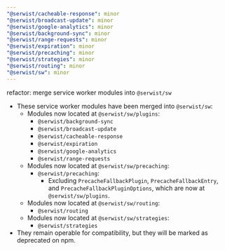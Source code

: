 ```yaml
---
"@serwist/cacheable-response": minor
"@serwist/broadcast-update": minor
"@serwist/google-analytics": minor
"@serwist/background-sync": minor
"@serwist/range-requests": minor
"@serwist/expiration": minor
"@serwist/precaching": minor
"@serwist/strategies": minor
"@serwist/routing": minor
"@serwist/sw": minor
---
```


refactor: merge service worker modules into `@serwist/sw`

- These service worker modules have been merged into `@serwist/sw`:
    - Modules now located at `@serwist/sw/plugins`:
        - `@serwist/background-sync`
        - `@serwist/broadcast-update`
        - `@serwist/cacheable-response`
        - `@serwist/expiration`
        - `@serwist/google-analytics`
        - `@serwist/range-requests`
    - Modules now located at `@serwist/sw/precaching`:
        - `@serwist/precaching`:
            - Excluding `PrecacheFallbackPlugin`, `PrecacheFallbackEntry`, and `PrecacheFallbackPluginOptions`, which are now at `@serwist/sw/plugins`.
    - Modules now located at `@serwist/sw/routing`:
        - `@serwist/routing`
    - Modules now located at `@serwist/sw/strategies`:
        - `@serwist/strategies`
- They remain operable for compatibility, but they will be marked as deprecated on npm.
